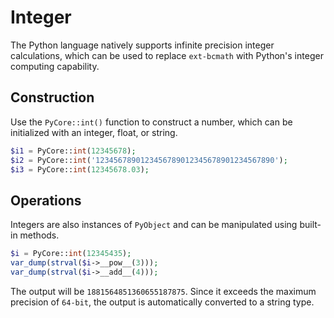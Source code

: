 Integer
====
The Python language natively supports infinite precision integer calculations, which can be used to replace `ext-bcmath` with Python's integer computing capability.

Construction
---
Use the `PyCore::int()` function to construct a number, which can be initialized with an integer, float, or string.

```php
$i1 = PyCore::int(12345678);
$i2 = PyCore::int('1234567890123456789012345678901234567890');
$i3 = PyCore::int(12345678.03);
```

Operations
----
Integers are also instances of `PyObject` and can be manipulated using built-in methods.

```php
$i = PyCore::int(12345435);
var_dump(strval($i->__pow__(3)));
var_dump(strval($i->__add__(4)));
```

The output will be `1881564851360655187875`. Since it exceeds the maximum precision of `64-bit`, the output is automatically converted to a string type.